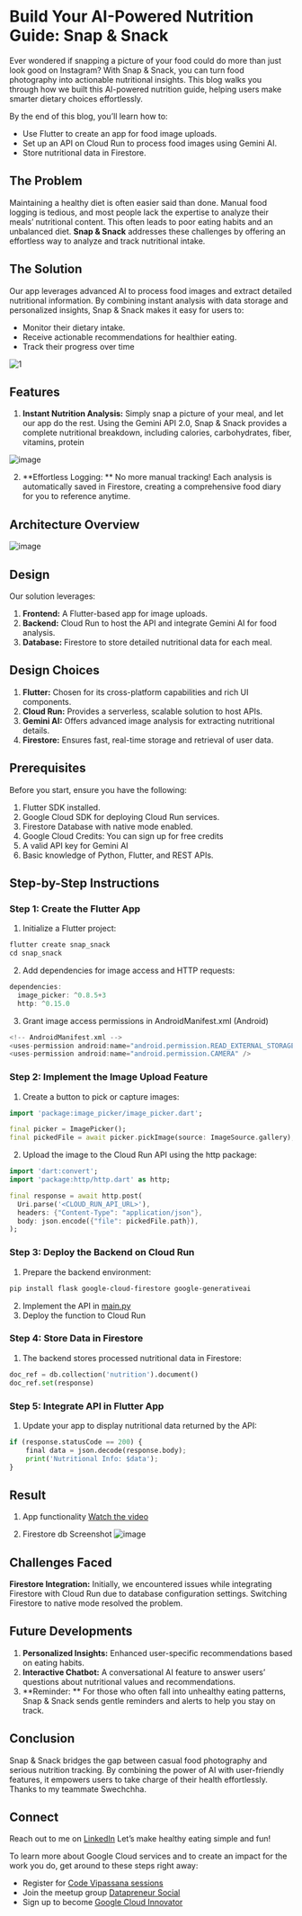 # Build Your AI-Powered Nutrition Guide: Snap & Snack
Ever wondered if snapping a picture of your food could do more than just look good on Instagram? With Snap & Snack, you can turn food photography into actionable nutritional insights. This blog walks you through how we built this AI-powered nutrition guide, helping users make smarter dietary choices effortlessly.

By the end of this blog, you’ll learn how to:
- Use Flutter to create an app for food image uploads.
- Set up an API on Cloud Run to process food images using Gemini AI.
- Store nutritional data in Firestore.

## The Problem
Maintaining a healthy diet is often easier said than done. Manual food logging is tedious, and most people lack the expertise to analyze their meals’ nutritional content. This often leads to poor eating habits and an unbalanced diet. **Snap & Snack** addresses these challenges by offering an effortless way to analyze and track nutritional intake.

## The Solution
Our app leverages advanced AI to process food images and extract detailed nutritional information. By combining instant analysis with data storage and personalized insights, Snap & Snack makes it easy for users to:
- Monitor their dietary intake.
- Receive actionable recommendations for healthier eating.
- Track their progress over time

![1](https://github.com/user-attachments/assets/ee4d7fc1-47d5-45d8-af56-1075d114baf6)

## Features
1. **Instant Nutrition Analysis:** Simply snap a picture of your meal, and let our app do the rest. Using the Gemini API 2.0, Snap & Snack provides a complete nutritional breakdown, including calories, carbohydrates, fiber, vitamins, protein

![image](https://github.com/user-attachments/assets/b9fc8dee-1c79-4ae3-91a8-4089417f53dc)

2. **Effortless Logging: ** No more manual tracking! Each analysis is automatically saved in Firestore, creating a comprehensive food diary for you to reference anytime.

## Architecture Overview
![image](https://github.com/user-attachments/assets/51cdb230-55fe-4d36-85e6-af64f12abec5)

## Design
Our solution leverages:
1. **Frontend:** A Flutter-based app for image uploads.
2. **Backend:** Cloud Run to host the API and integrate Gemini AI for food analysis.
3. **Database:** Firestore to store detailed nutritional data for each meal.

## Design Choices
1. **Flutter:** Chosen for its cross-platform capabilities and rich UI components.
2. **Cloud Run:** Provides a serverless, scalable solution to host APIs.
3. **Gemini AI:** Offers advanced image analysis for extracting nutritional details.
4. **Firestore:** Ensures fast, real-time storage and retrieval of user data.

## Prerequisites
Before you start, ensure you have the following:
1. Flutter SDK installed.
2. Google Cloud SDK for deploying Cloud Run services.
3. Firestore Database with native mode enabled.
4. Google Cloud Credits: You can sign up for free credits
5. A valid API key for Gemini AI
6. Basic knowledge of Python, Flutter, and REST APIs.

## Step-by-Step Instructions
### Step 1: Create the Flutter App
1. Initialize a Flutter project:

```dart
flutter create snap_snack
cd snap_snack
```

2. Add dependencies for image access and HTTP requests:
```dart
dependencies:
  image_picker: ^0.8.5+3
  http: ^0.15.0
```

3. Grant image access permissions in AndroidManifest.xml (Android)
```dart
<!-- AndroidManifest.xml -->
<uses-permission android:name="android.permission.READ_EXTERNAL_STORAGE" />
<uses-permission android:name="android.permission.CAMERA" />
```

### Step 2: Implement the Image Upload Feature
1. Create a button to pick or capture images:
```dart
import 'package:image_picker/image_picker.dart';

final picker = ImagePicker();
final pickedFile = await picker.pickImage(source: ImageSource.gallery);
```

2. Upload the image to the Cloud Run API using the http package:
```dart
import 'dart:convert';
import 'package:http/http.dart' as http;

final response = await http.post(
  Uri.parse('<CLOUD_RUN_API_URL>'),
  headers: {"Content-Type": "application/json"},
  body: json.encode({"file": pickedFile.path}),
);
```

### Step 3: Deploy the Backend on Cloud Run

1. Prepare the backend environment:
```bash
pip install flask google-cloud-firestore google-generativeai
```

2. Implement the API in [main.py]((https://example.com/path/to/file.pdf))
3. Deploy the function to Cloud Run

### Step 4: Store Data in Firestore
1. The backend stores processed nutritional data in Firestore:
```python
doc_ref = db.collection('nutrition').document()
doc_ref.set(response)
```

### Step 5: Integrate API in Flutter App
1. Update your app to display nutritional data returned by the API:
```python
if (response.statusCode == 200) {
    final data = json.decode(response.body);
    print('Nutritional Info: $data');
}
```

## Result
1. App functionality
[Watch the video](https://youtube.com/shorts/0eLQt6zFCmY?si=j5YpzEkn5AuOzkVk)

2. Firestore db Screenshot
![image](https://github.com/user-attachments/assets/4c9415b9-0923-4ed5-b47a-56c83c5de2cb)

## Challenges Faced
**Firestore Integration:** Initially, we encountered issues while integrating Firestore with Cloud Run due to database configuration settings. Switching Firestore to native mode resolved the problem.

## Future Developments
1. **Personalized Insights:** Enhanced user-specific recommendations based on eating habits.
2. **Interactive Chatbot:** A conversational AI feature to answer users’ questions about nutritional values and recommendations.
3. **Reminder: ** For those who often fall into unhealthy eating patterns, Snap & Snack sends gentle reminders and alerts to help you stay on track.

## Conclusion
Snap & Snack bridges the gap between casual food photography and serious nutrition tracking. By combining the power of AI with user-friendly features, it empowers users to take charge of their health effortlessly.
Thanks to my teammate Swechchha.

## Connect
Reach out to me on [LinkedIn](https://www.linkedin.com/in/ankitbirla/)
Let’s make healthy eating simple and fun!

To learn more about Google Cloud services and to create an impact for the work you do, get around to these steps right away:
- Register for [Code Vipassana sessions](https://rsvp.withgoogle.com/events/cv)
- Join the meetup group [Datapreneur Social](https://www.meetup.com/datapreneur-social/)
- Sign up to become [Google Cloud Innovator](https://cloud.google.com/innovators?utm_source=cloud_sfdc&utm_medium=email&utm_campaign=FY23-1H-vipassana-innovators&utm_content=joininnovators&utm_term=-)

